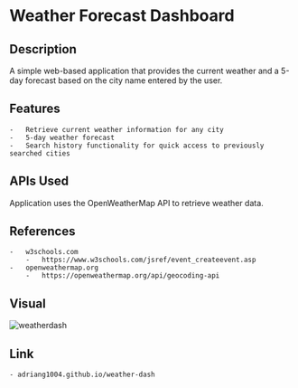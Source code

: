 # Weather Forecast Dashboard


##  Description

A simple web-based application that provides the current weather and a 5-day forecast based on the city name entered by the user.

##  Features
    -   Retrieve current weather information for any city
    -   5-day weather forecast
    -   Search history functionality for quick access to previously searched cities

##  APIs Used
Application uses the OpenWeatherMap API to retrieve weather data. 

##  References
    -   w3schools.com
        -   https://www.w3schools.com/jsref/event_createevent.asp
    -   openweathermap.org
        -   https://openweathermap.org/api/geocoding-api
##  Visual
![weatherdash](https://github.com/adriang1004/weather-dash/assets/144719329/66f39938-913a-4c37-9021-ef53eadbbbd8)

##  Link
    - adriang1004.github.io/weather-dash